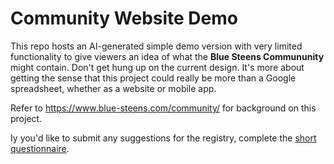 # Community Website Demo
This repo hosts an AI-generated simple demo version with very limited functionality to give viewers an idea of what the **Blue Steens Commununity** might contain. Don't get hung up on the current design. It's more about getting the sense that this project could really be more than a Google spreadsheet, whether as a website or mobile app.

Refer to https://www.blue-steens.com/community/ for background on this project.

Iy you'd like to submit any suggestions for the registry, complete the [short questionnaire](https://forms.gle/FzpyBu7cZN8Pd3rKA).
